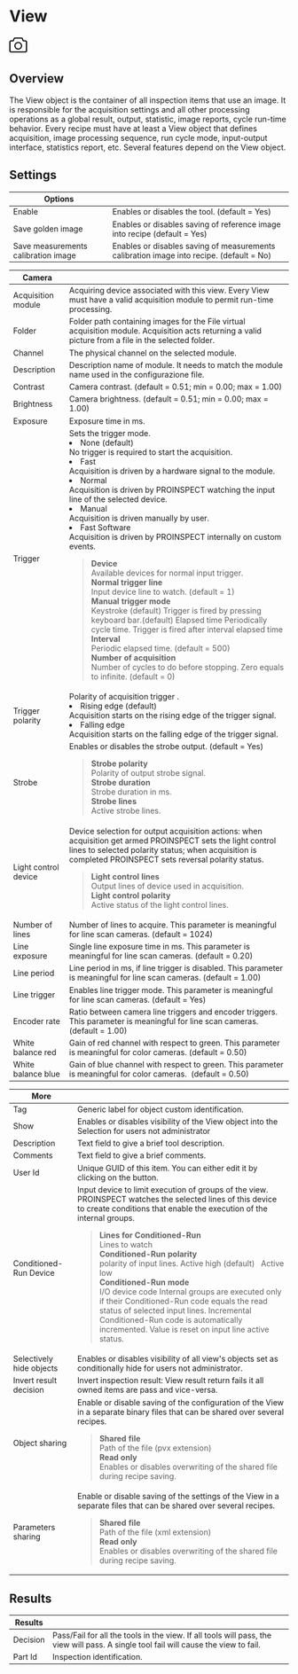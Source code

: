 View
====

![](../../../../img/x_Graphics/Tools/UvfUIView-0.png)

Overview
--------

The View object is the container of all inspection items that use an image. It is responsible for the acquisition settings and all other processing operations as a global result, output, statistic, image reports, cycle run-time behavior. Every recipe must have at least a View object that defines acquisition, image processing sequence, run cycle mode, input-output interface, statistics report, etc. Several features depend on the View object.

Settings
--------

| Options | |
| --- | --- |
| Enable | Enables or disables the tool. (default = Yes) |
| Save golden image | Enables or disables saving of reference image into recipe (default = Yes) |
| Save measurements calibration image | Enables or disables saving of measurements calibration image into recipe. (default = No) |

| Camera | |
| --- | --- |
| Acquisition module | Acquiring device associated with this view. Every View must have a valid acquisition module to permit run-time processing. |
| Folder | Folder path containing images for the File virtual acquisition module. Acquisition acts returning a valid picture from a file in the selected folder. |
| Channel | The physical channel on the selected module. |
| Description | Description name of module. It needs to match the module name used in the configurazione file. |
| Contrast | Camera contrast. (default = 0.51; min = 0.00; max = 1.00) |
| Brightness | Camera brightness. (default = 0.51; min = 0.00; max = 1.00) |
| Exposure | Exposure time in ms. |
| Trigger | Sets the trigger mode.<ud> <li>None (default)<br>No trigger is required to start the acquisition.</li>  <li>Fast<br>Acquisition is driven by a hardware signal to the module.</li>  <li>Normal<br>Acquisition is driven by PROINSPECT watching the input line of the selected device.</li>  <li>Manual<br>Acquisition is driven manually by user.</li>  <li>Fast Software<br>Acquisition is driven by PROINSPECT internally on custom events.</li> </ud><blockquote> **Device**<br>Available devices for normal input trigger.<br>  **Normal trigger line**<br>Input device line to watch. (default = 1)<br>  **Manual trigger mode**<br>Keystroke <space> (default)      Trigger is fired by pressing <space> keyboard bar.(default)          Elapsed time      Periodically cycle time. Trigger is fired after interval elapsed time<br>  **Interval**<br>Periodic elapsed time. (default = 500)<br>  **Number of acquisition**<br>Number of cycles to do before stopping. Zero equals to infinite. (default = 0)<br> </blockquote> |
| Trigger polarity | Polarity of acquisition trigger .<ud> <li>Rising edge (default)<br>Acquisition starts on the rising edge of the trigger signal.</li>  <li>Falling edge<br>Acquisition starts on the falling edge of the trigger signal.</li> </ud> |
| Strobe | Enables or disables the strobe output. (default = Yes)<blockquote> **Strobe polarity**<br>Polarity of output strobe signal.<br>  **Strobe duration**<br>Strobe duration in ms.<br>  **Strobe lines**<br>Active strobe lines.<br> </blockquote> |
| Light control device | Device selection for output acquisition actions: when acquisition get armed PROINSPECT sets the light control lines to selected polarity status; when acquisition is completed PROINSPECT sets reversal polarity status.<blockquote> **Light control lines**<br>Output lines of device used in acquisition.<br>  **Light control polarity**<br>Active status of the light control lines.<br> </blockquote> |
| Number of lines | Number of lines to acquire. This parameter is meaningful for line scan cameras. (default = 1024) |
| Line exposure | Single line exposure time in ms. This parameter is meaningful for line scan cameras. (default = 0.20) |
| Line period | Line period in ms, if line trigger is disabled. This parameter is meaningful for line scan cameras. (default = 1.00) |
| Line trigger | Enables line trigger mode. This parameter is meaningful for line scan cameras. (default = Yes) |
| Encoder rate | Ratio between camera line triggers and encoder triggers. This parameter is meaningful for line scan cameras. (default = 1.00) |
| White balance red | Gain of red channel with respect to green. This parameter is meaningful for color cameras. (default = 0.50) |
| White balance blue | Gain of blue channel with respect to green. This parameter is meaningful for color cameras.  (default = 0.50) |

| More | |
| --- | --- |
| Tag | Generic label for object custom identification. |
| Show | Enables or disables visibility of the View object into the Selection for users not administrator |
| Description | Text field to give a brief tool description. |
| Comments | Text field to give a brief comments. |
| User Id | Unique GUID of this item. You can either edit it by clicking on the button. |
| Conditioned-Run Device | Input device to limit execution of groups of the view. PROINSPECT watches the selected lines of this device to create conditions that enable the execution of the internal groups.<blockquote> **Lines for Conditioned-Run**<br>Lines to watch<br>  **Conditioned-Run polarity**<br>polarity of input lines.            Active high (default)                 Active low       <br>  **Conditioned-Run mode**<br>I/O device code      Internal groups are executed only if their Conditioned-Run code equals the read status of selected input lines.          Incremental      Conditioned-Run code is automatically incremented. Value is reset on input line active status.<br> </blockquote> |
| Selectively hide objects | Enables or disables visibility of all view's objects set as conditionally hide for users not administrator. |
| Invert result decision | Invert inspection result: View result return fails it all owned items are pass and vice-versa. |
| Object sharing | Enable or disable saving of the configuration of the View in a separate binary files that can be shared over several recipes.<blockquote> **Shared file**<br>Path of the file (pvx extension)<br>  **Read only**<br>Enables or disables overwriting of the shared file during recipe saving.<br> </blockquote> |
| Parameters sharing | Enable or disable saving of the settings of the View in a separate files that can be shared over several recipes.<blockquote> **Shared file**<br>Path of the file (xml extension)<br>  **Read only**<br>Enables or disables overwriting of the shared file during recipe saving.<br> </blockquote> |

Results
-------

| Results | |
| --- | --- |
| Decision | Pass/Fail for all the tools in the view. If all tools will pass, the view will pass. A single tool fail will cause the view to fail. |
| Part Id | Inspection identification. |



